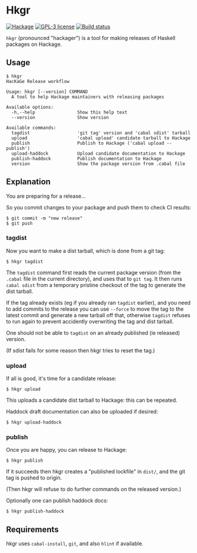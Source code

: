 # Hkgr

[![Hackage](https://img.shields.io/hackage/v/hkgr.svg)](https://hackage.haskell.org/package/hkgr)
[![GPL-3 license](https://img.shields.io/badge/license-GPL--3-blue.svg)](LICENSE)
[![Build status](https://secure.travis-ci.org/juhp/hkgr.svg)](https://travis-ci.org/juhp/hkgr)

`hkgr` (pronounced "hackager") is a tool for making releases of
Haskell packages on Hackage.

## Usage

```
$ hkgr
HacKaGe Release workflow

Usage: hkgr [--version] COMMAND
  A tool to help Hackage maintainers with releasing packages

Available options:
  -h,--help                Show this help text
  --version                Show version

Available commands:
  tagdist                  'git tag' version and 'cabal sdist' tarball
  upload                   'cabal upload' candidate tarball to Hackage
  publish                  Publish to Hackage ('cabal upload --publish')
  upload-haddock           Upload candidate documentation to Hackage
  publish-haddock          Publish documentation to Hackage
  version                  Show the package version from .cabal file
```

## Explanation

You are preparing for a release...

So you commit changes to your package and push them to check CI results:

```
$ git commit -m "new release"
$ git push
```


### tagdist
Now you want to make a dist tarball, which is done from a git tag:
```
$ hkgr tagdist
```
The `tagdist` command first reads the current package version
(from the `.cabal` file in the current directory), and uses that to `git tag`.
It then runs `cabal sdist` from a temporary pristine checkout of the tag
to generate the dist tarball.

If the tag already exists (eg if you already ran `tagdist` earlier),
and you need to add commits to the release
you can use `--force` to move the tag to the latest commit
and generate a new tarball off that,
otherwise `tagdist` refuses to run again to prevent accidently overwriting
the tag and dist tarball.

One should not be able to `tagdist` on an already published
(ie released) version.

(If sdist fails for some reason then hkgr tries to reset the tag.)

### upload
If all is good, it's time for a candidate release:

```
$ hkgr upload
```
This uploads a candidate dist tarball to Hackage: this can be repeated.

Haddock draft documentation can also be uploaded if desired:
```
$ hkgr upload-haddock
```

### publish
Once you are happy, you can release to Hackage:

```
$ hkgr publish
```

If it succeeds then hkgr creates a "published lockfile" in `dist/`,
and the git tag is pushed to origin.

(Then hkgr will refuse to do further commands on the released version.)

Optionally one can publish haddock docs:
```
$ hkgr publish-haddock
```

## Requirements

hkgr uses `cabal-install`, `git`, and also `hlint` if available.
